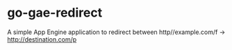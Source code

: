 # go-gae-redirect
A simple App Engine application to redirect between http//example.com/f -> http://destination.com/p
